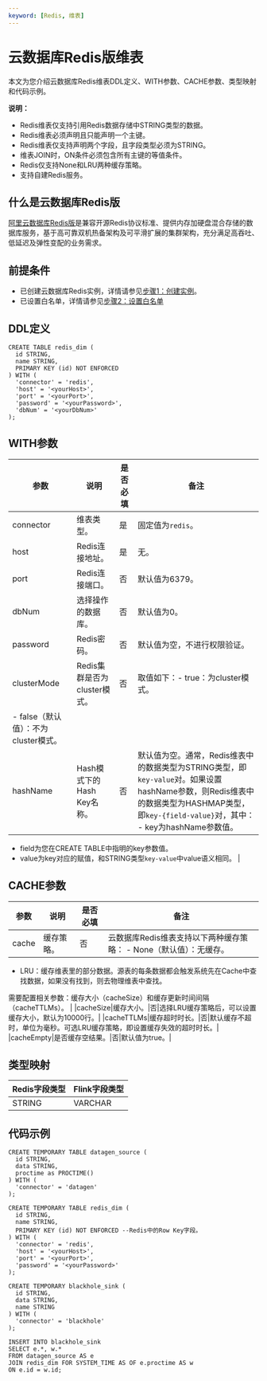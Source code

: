 ```yaml
---
keyword: [Redis, 维表]
---
```


# 云数据库Redis版维表

本文为您介绍云数据库Redis维表DDL定义、WITH参数、CACHE参数、类型映射和代码示例。

**说明：**

-   Redis维表仅支持引用Redis数据存储中STRING类型的数据。
-   Redis维表必须声明且只能声明一个主键。
-   Redis维表仅支持声明两个字段，且字段类型必须为STRING。
-   维表JOIN时，ON条件必须包含所有主键的等值条件。
-   Redis仅支持None和LRU两种缓存策略。
-   支持自建Redis服务。

## 什么是云数据库Redis版

[阿里云数据库Redis版](/cn.zh-CN/产品简介/什么是云数据库Redis版.md)是兼容开源Redis协议标准、提供内存加硬盘混合存储的数据库服务，基于高可靠双机热备架构及可平滑扩展的集群架构，充分满足高吞吐、低延迟及弹性变配的业务需求。

## 前提条件

-   已创建云数据库Redis实例，详情请参见[步骤1：创建实例](/cn.zh-CN/快速入门/步骤1：创建实例.md)。
-   已设置白名单，详情请参见[步骤2：设置白名单](/cn.zh-CN/快速入门/步骤2：设置白名单.md)

## DDL定义

```
CREATE TABLE redis_dim (
  id STRING,
  name STRING,
  PRIMARY KEY (id) NOT ENFORCED
) WITH (
  'connector' = 'redis',
  'host' = '<yourHost>',
  'port' = '<yourPort>',
  'password' = '<yourPassword>',
  'dbNum' = '<yourDbNum>'
);
```

## WITH参数

|参数|说明|是否必填|备注|
|--|--|----|--|
|connector|维表类型。|是|固定值为`redis`。|
|host|Redis连接地址。|是|无。|
|port|Redis连接端口。|否|默认值为6379。|
|dbNum|选择操作的数据库。|否|默认值为0。|
|password|Redis密码。|否|默认值为空，不进行权限验证。|
|clusterMode|Redis集群是否为cluster模式。|否|取值如下：-   true：为cluster模式。
-   false（默认值）：不为cluster模式。 |
|hashName|Hash模式下的Hash Key名称。|否|默认值为空。通常，Redis维表中的数据类型为STRING类型，即`key-value`对。如果设置hashName参数，则Redis维表中的数据类型为HASHMAP类型，即`key-{field-value}`对，其中： -   key为hashName参数值。
-   field为您在CREATE TABLE中指明的key参数值。
-   value为key对应的赋值，和STRING类型`key-value`中value语义相同。 |

## CACHE参数

|参数|说明|是否必填|备注|
|--|--|----|--|
|cache|缓存策略。|否|云数据库Redis维表支持以下两种缓存策略： -   None（默认值）：无缓存。
-   LRU：缓存维表里的部分数据。源表的每条数据都会触发系统先在Cache中查找数据，如果没有找到，则去物理维表中查找。

需要配置相关参数：缓存大小（cacheSize）和缓存更新时间间隔（cacheTTLMs）。 |
|cacheSize|缓存大小。|否|选择LRU缓存策略后，可以设置缓存大小，默认为10000行。|
|cacheTTLMs|缓存超时时长。|否|默认缓存不超时，单位为毫秒。可选LRU缓存策略，即设置缓存失效的超时时长。|
|cacheEmpty|是否缓存空结果。|否|默认值为true。|

## 类型映射

|Redis字段类型|Flink字段类型|
|---------|---------|
|STRING|VARCHAR|

## 代码示例

```
CREATE TEMPORARY TABLE datagen_source (
  id STRING, 
  data STRING,
  proctime as PROCTIME()
) WITH (
  'connector' = 'datagen'
);

CREATE TEMPORARY TABLE redis_dim (
  id STRING,
  name STRING,
  PRIMARY KEY (id) NOT ENFORCED --Redis中的Row Key字段。
) WITH (
  'connector' = 'redis',
  'host' = '<yourHost>',
  'port' = '<yourPort>',
  'password' = '<yourPassword>'
);

CREATE TEMPORARY blackhole_sink (
  id STRING,
  data STRING,
  name STRING
) WITH (
  'connector' = 'blackhole'
);

INSERT INTO blackhole_sink
SELECT e.*, w.*
FROM datagen_source AS e
JOIN redis_dim FOR SYSTEM_TIME AS OF e.proctime AS w
ON e.id = w.id;
```

